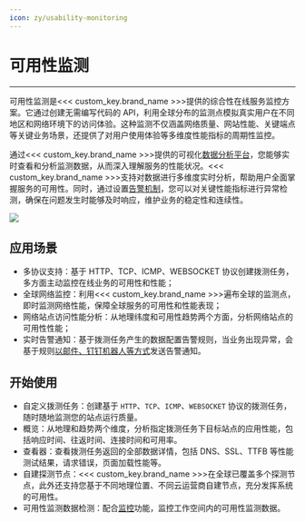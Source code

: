 ```yaml
---
icon: zy/usability-monitoring
---
```

# 可用性监测
---

可用性监测是<<< custom_key.brand_name >>>提供的综合性在线服务监控方案。它通过创建无需编写代码的 API，利用全球分布的监测点模拟真实用户在不同地区和网络环境下的访问体验。这种监测不仅涵盖网络质量、网站性能、关键端点等关键业务场景，还提供了对用户使用体验等多维度性能指标的周期性监控。

通过<<< custom_key.brand_name >>>提供的可视化[数据分析平台](../scene/index.md)，您能够实时查看和分析监测数据，从而深入理解服务的性能状况。<<< custom_key.brand_name >>>支持对数据进行多维度实时分析，帮助用户全面掌握服务的可用性。同时，通过设置[告警机制](../monitoring/alert-setting.md)，您可以对关键性能指标进行异常检测，确保在问题发生时能够及时响应，维护业务的稳定性和连续性。

![](img/image_2.png)

## 应用场景

- 多协议支持：基于 HTTP、TCP、ICMP、WEBSOCKET 协议创建拨测任务，多方面主动监控在线业务的可用性和性能；
- 全球网络监控：利用<<< custom_key.brand_name >>>遍布全球的监测点，即时监测网络性能，保障全球服务的可用性和性能表现；
- 网络站点访问性能分析：从地理纬度和可用性趋势两个方面，分析网络站点的可用性性能；  
- 实时告警通知：基于拨测任务产生的数据配置告警规则，当业务出现异常，会基于规则[以邮件、钉钉机器人等方式](../monitoring/notify-target.md)发送告警通知。

## 开始使用

- 自定义拨测任务：创建基于 `HTTP`、`TCP`、`ICMP`、`WEBSOCKET` 协议的拨测任务，随时随地监测您的站点运行质量。
- 概览：从地理和趋势两个维度，分析指定拨测任务下目标站点的应用性能，包括响应时间、往返时间、连接时间和可用率。
- 查看器：查看拨测任务返回的全部数据详情，包括 DNS、SSL、TTFB 等性能测试结果，请求错误，页面加载性能等。
- 自建探测节点：<<< custom_key.brand_name >>>在全球已覆盖多个探测节点，此外还支持您基于不同地理位置、不同云运营商自建节点，充分发挥系统的可用性。
- 可用性监测数据检测：配合[监控](../monitoring/index.md)功能，监控工作空间内的可用性监测数据。
